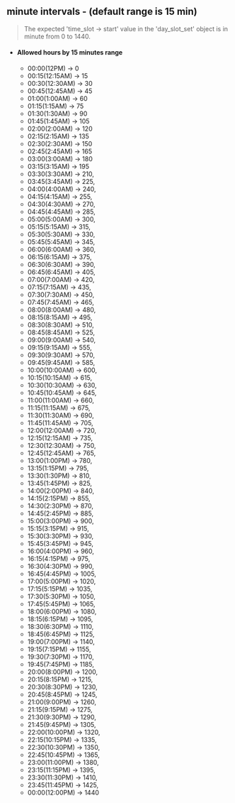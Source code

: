 ## minute intervals - (default range is 15 min)

> The expected 'time_slot -> start' value in the 'day_slot_set' object is in minute from 0 to 1440.

- #### Allowed hours by 15 minutes range
    - 00:00(12PM) -> 0
    - 00:15(12:15AM) -> 15
    - 00:30(12:30AM) -> 30
    - 00:45(12:45AM) -> 45
    - 01:00(1:00AM) -> 60
    - 01:15(1:15AM) -> 75
    - 01:30(1:30AM) -> 90
    - 01:45(1:45AM) -> 105
    - 02:00(2:00AM) -> 120
    - 02:15(2:15AM) -> 135
    - 02:30(2:30AM) -> 150
    - 02:45(2:45AM) -> 165
    - 03:00(3:00AM) -> 180
    - 03:15(3:15AM) -> 195
    - 03:30(3:30AM) -> 210,
    - 03:45(3:45AM) -> 225,
    - 04:00(4:00AM) -> 240,
    - 04:15(4:15AM) -> 255,
    - 04:30(4:30AM) -> 270,
    - 04:45(4:45AM) -> 285,
    - 05:00(5:00AM) -> 300,
    - 05:15(5:15AM) -> 315,
    - 05:30(5:30AM) -> 330,
    - 05:45(5:45AM) -> 345,
    - 06:00(6:00AM) -> 360,
    - 06:15(6:15AM) -> 375,
    - 06:30(6:30AM) -> 390,
    - 06:45(6:45AM) -> 405,
    - 07:00(7:00AM) -> 420,
    - 07:15(7:15AM) -> 435,
    - 07:30(7:30AM) -> 450,
    - 07:45(7:45AM) -> 465,
    - 08:00(8:00AM) -> 480,
    - 08:15(8:15AM) -> 495,
    - 08:30(8:30AM) -> 510,
    - 08:45(8:45AM) -> 525,
    - 09:00(9:00AM) -> 540,
    - 09:15(9:15AM) -> 555,
    - 09:30(9:30AM) -> 570,
    - 09:45(9:45AM) -> 585,
    - 10:00(10:00AM) -> 600,
    - 10:15(10:15AM) -> 615,
    - 10:30(10:30AM) -> 630,
    - 10:45(10:45AM) -> 645,
    - 11:00(11:00AM) -> 660,
    - 11:15(11:15AM) -> 675,
    - 11:30(11:30AM) -> 690,
    - 11:45(11:45AM) -> 705,
    - 12:00(12:00AM) -> 720,
    - 12:15(12:15AM) -> 735,
    - 12:30(12:30AM) -> 750,
    - 12:45(12:45AM) -> 765,
    - 13:00(1:00PM) -> 780,
    - 13:15(1:15PM) -> 795,
    - 13:30(1:30PM) -> 810,
    - 13:45(1:45PM) -> 825,
    - 14:00(2:00PM) -> 840,
    - 14:15(2:15PM) -> 855,
    - 14:30(2:30PM) -> 870,
    - 14:45(2:45PM) -> 885,
    - 15:00(3:00PM) -> 900,
    - 15:15(3:15PM) -> 915,
    - 15:30(3:30PM) -> 930,
    - 15:45(3:45PM) -> 945,
    - 16:00(4:00PM) -> 960,
    - 16:15(4:15PM) -> 975,
    - 16:30(4:30PM) -> 990,
    - 16:45(4:45PM) -> 1005,
    - 17:00(5:00PM) -> 1020,
    - 17:15(5:15PM) -> 1035,
    - 17:30(5:30PM) -> 1050,
    - 17:45(5:45PM) -> 1065,
    - 18:00(6:00PM) -> 1080,
    - 18:15(6:15PM) -> 1095,
    - 18:30(6:30PM) -> 1110,
    - 18:45(6:45PM) -> 1125,
    - 19:00(7:00PM) -> 1140,
    - 19:15(7:15PM) -> 1155,
    - 19:30(7:30PM) -> 1170,
    - 19:45(7:45PM) -> 1185,
    - 20:00(8:00PM) -> 1200,
    - 20:15(8:15PM) -> 1215,
    - 20:30(8:30PM) -> 1230,
    - 20:45(8:45PM) -> 1245,
    - 21:00(9:00PM) -> 1260,
    - 21:15(9:15PM) -> 1275,
    - 21:30(9:30PM) -> 1290,
    - 21:45(9:45PM) -> 1305,
    - 22:00(10:00PM) -> 1320,
    - 22:15(10:15PM) -> 1335,
    - 22:30(10:30PM) -> 1350,
    - 22:45(10:45PM) -> 1365,
    - 23:00(11:00PM) -> 1380,
    - 23:15(11:15PM) -> 1395,
    - 23:30(11:30PM) -> 1410,
    - 23:45(11:45PM) -> 1425,
    - 00:00(12:00PM) -> 1440
